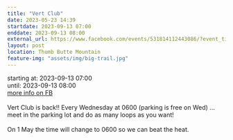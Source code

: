 ```yaml
---
title: "Vert Club"
date: 2023-05-23 14:39
startdate: 2023-09-13 07:00
enddate: 2023-09-13 08:00
external_url: https://www.facebook.com/events/531814112443086/?event_time_id=531814192443078
layout: post
location: Thumb Butte Mountain
feature-img: "assets/img/big-trail.jpg"
---
```


starting at: 2023-09-13 07:00<br>until: 2023-09-13 08:00<br><a href="https://www.facebook.com/events/531814112443086/?event_time_id=531814192443078">more info on FB</a><br><br>Vert Club is back!! Every Wednesday at 0600 (parking is free on Wed) … meet in the parking lot and do as many loops as you want!<br>
  <br>
  On 1 May the time will change to 0600 so we can beat the heat.<br>
  <br>
  
